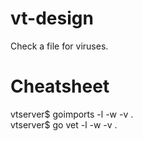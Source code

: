 # vt-design
Check a file for viruses.

# Cheatsheet
vtserver$ goimports -l -w -v .  
vtserver$ go vet -l -w -v .
